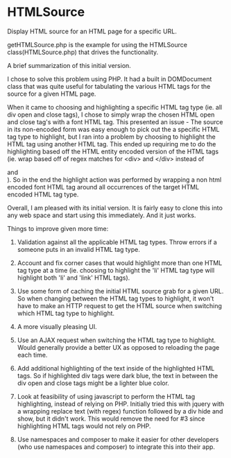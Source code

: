 # HTMLSource
Display HTML source for an HTML page for a specific URL.

getHTMLSource.php is the example for using the HTMLSource class(HTMLSource.php) that drives the functionality.

A brief summarization of this initial version.

I chose to solve this problem using PHP.  It had a built in DOMDocument class that was quite useful for tabulating the various HTML tags for the source for a given HTML page.  

When it came to choosing and highlighting a specific HTML tag type (ie. all div open and close tags), I chose to simply wrap the chosen HTML open and close tag's with a font HTML tag.  This presented an issue - The source in its non-encoded form was easy enough to pick out the a specific HTML tag type to highlight, but I ran into a problem by choosing to highlight the HTML tag using another HTML tag.  This ended up requiring me to do the highlighting based off the HTML entity encoded version of the HTML tags (ie. wrap based off of regex matches for &lt;div&gt; and &lt;/div&gt; instead of <div> and </div>). So in the end the highlight action was performed by wrapping a non html encoded font HTML tag around all occurrences of the target HTML encoded HTML tag type.

Overall, I am pleased with its initial version.  It is fairly easy to clone this into any web space and start using this immediately.  And it just works.

Things to improve given more time:

1) Validation against all the applicable HTML tag types.  Throw errors if a someone puts in an invalid HTML tag type.

2) Account and fix corner cases that would highlight more than one HTML tag type at a time (ie.  choosing to highlight the 'li' HTML tag type will highlight both 'li' and 'link' HTML tags).

3) Use some form of caching the initial HTML source grab for a given URL.  So when changing between the HTML tag types to highlight, it won't have to make an HTTP request to get the HTML source when switching which HTML tag type to highlight.

4) A more visually pleasing UI.

5) Use an AJAX request when switching the HTML tag type to highlight.  Would generally provide a better UX as opposed to reloading the page each time.

6) Add additional highlighting of the text inside of the highlighted HTML tags. So if highlighted div tags were dark blue, the text in between the div open and close tags might be a lighter blue color.

7) Look at feasibility of using javascript to perform the HTML tag highlighting, instead of relying on PHP.  Initially tried this with jquery with a wrapping replace text (with regex) function followed by a div hide and show, but it didn't work.  This would remove the need for #3 since highlighting HTML tags would not rely on PHP.

8) Use namespaces and composer to make it easier for other developers (who use namespaces and composer) to integrate this into their app. 
